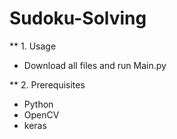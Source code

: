 # Sudoku-Solving
** 1. Usage
* Download all files and run Main.py

** 2. Prerequisites
* Python
* OpenCV
* keras
